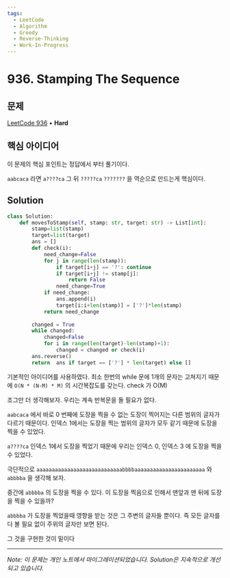 ```yaml
---
tags:
  - LeetCode
  - Algorithm
  - Greedy
  - Reverse-Thinking
  - Work-In-Progress
---
```


# 936. Stamping The Sequence

## 문제

[LeetCode 936](https://leetcode.com/problems/stamping-the-sequence/) • **Hard**

## 핵심 아이디어

이 문제의 핵심 포인트는 정답에서 부터 풀기이다.

`aabcaca` 라면 `a????ca` 그 뒤 `?????ca` `???????` 을 역순으로 만드는게 핵심이다.

## Solution

```python
class Solution:
    def movesToStamp(self, stamp: str, target: str) -> List[int]:
        stamp=list(stamp)
        target=list(target)
        ans = []
        def check(i):
            need_change=False
            for j in range(len(stamp)):
                if target[i+j] == '?': continue
                if target[i+j] != stamp[j]:
                    return False
                need_change=True
            if need_change:
                ans.append(i)
                target[i:i+len(stamp)] = ['?']*len(stamp)
            return need_change
        
        changed = True
        while changed:
            changed=False
            for i in range(len(target)-len(stamp)+1):
                changed = changed or check(i)
        ans.reverse()
        return  ans if target == ['?'] * len(target) else []
```

기본적인 아이디어를 사용하였다. 최소 한번의 while 문에 1개의 문자는 고쳐지기 때문에 `O(N * (N-M) * M)` 의 시간복잡도를 갖는다. check 가 O(M)

조그만 더 생각해보자. 우리는 계속 반복문을 돌 필요가 없다.

`aabcaca` 에서 바로 0 번째에 도장을 찍을 수 없는 도장이 찍어지는 다른 범위의 글자가 다르기 때문이다. 인덱스 1에서는 도장을 찍는 범위의 글자가 모두 같기 때문에 도장을 찍을 수 있었다.

`a????ca` 인덱스 1에서 도장을 찍었기 때문에 우리는 인덱스 0, 인덱스 3 에 도장을 찍을 수 있었다.

극단적으로 `aaaaaaaaaaaaaaaaaaaaaaaaaaaabbbbaaaaaaaaaaaaaaaaaaaaaaa` 와 `abbbba` 을 생각해 보자.

중간에 `abbbba` 의 도장을 찍을 수 있다. 이 도장을 찍음으로 인해서 맨앞과 맨 뒤에 도장을 찍을 수 있을까?

`abbbba` 가 도장을 찍었을때 영향을 받는 것은 그 주변의 글자들 뿐이다. 즉 모든 글자를 다 볼 필요 없이 주위의 글자만 보면 된다.

그 것을 구현한 것이 밑이다

---

*Note: 이 문제는 개인 노트에서 마이그레이션되었습니다. Solution은 지속적으로 개선되고 있습니다.*
